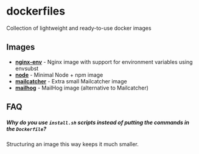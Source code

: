 # dockerfiles

Collection of lightweight and ready-to-use docker images

## Images

* **[nginx-env](nginx-env/)** - Nginx image with support for environment variables using envsubst
* **[node](node/)** - Minimal Node + npm image
* **[mailcatcher](mailcatcher/)** - Extra small Mailcatcher image
* **[mailhog](mailhog/)** - MailHog image (alternative to Mailcatcher)

## FAQ

##### Why do you use `install.sh` scripts instead of putting the commands in the `Dockerfile`?

Structuring an image this way keeps it much smaller.